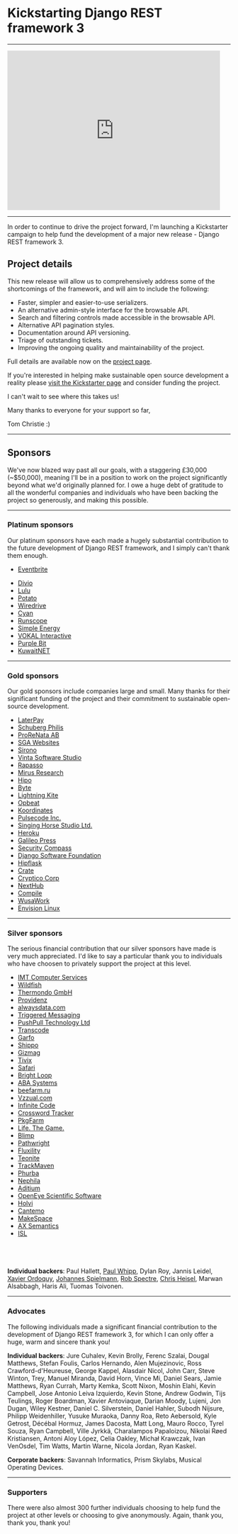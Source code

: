 # Kickstarting Django REST framework 3

---

<iframe width="480" height="360" src="https://www.kickstarter.com/projects/tomchristie/django-rest-framework-3/widget/video.html" frameborder="0" scrolling="no"> </iframe>

---

In order to continue to drive the project forward, I'm launching a Kickstarter campaign to help fund the development of a major new release - Django REST framework 3.

## Project details

This new release will allow us to comprehensively address some of the shortcomings of the framework, and will aim to include the following:

* Faster, simpler and easier-to-use serializers.
* An alternative admin-style interface for the browsable API.
* Search and filtering controls made accessible in the browsable API.
* Alternative API pagination styles.
* Documentation around API versioning.
* Triage of outstanding tickets.
* Improving the ongoing quality and maintainability of the project.

Full details are available now on the [project page](https://www.kickstarter.com/projects/tomchristie/django-rest-framework-3).

If you're interested in helping make sustainable open source development a reality please [visit the Kickstarter page](https://www.kickstarter.com/projects/tomchristie/django-rest-framework-3) and consider funding the project.

I can't wait to see where this takes us!

Many thanks to everyone for your support so far,

  Tom Christie :)

---

## Sponsors

We've now blazed way past all our goals, with a staggering £30,000 (~$50,000), meaning I'll be in a position to work on the project significantly beyond what we'd originally planned for. I owe a huge debt of gratitude to all the wonderful companies and individuals who have been backing the project so generously, and making this possible.

---

### Platinum sponsors

Our platinum sponsors have each made a hugely substantial contribution to the future development of Django REST framework, and I simply can't thank them enough.

<ul class="sponsor diamond">
<li><a href="https://www.eventbrite.com/" rel="nofollow" style="background-image:url(../img/sponsors/0-eventbrite.png);">Eventbrite</a></li>
</ul>

<ul class="sponsor platinum">
<li><a href="https://www.divio.ch/" rel="nofollow" style="background-image:url(../img/sponsors/1-divio.png);">Divio</a></li>
<li><a href="http://company.onlulu.com/en/" rel="nofollow" style="background-image:url(../img/sponsors/1-lulu.png);">Lulu</a></li>
<li><a href="https://p.ota.to/" rel="nofollow" style="background-image:url(../img/sponsors/1-potato.png);">Potato</a></li>
<li><a href="http://www.wiredrive.com/" rel="nofollow" style="background-image:url(../img/sponsors/1-wiredrive.png);">Wiredrive</a></li>
<li><a href="http://www.cyaninc.com/" rel="nofollow" style="background-image:url(../img/sponsors/1-cyan.png);">Cyan</a></li>
<li><a href="https://www.runscope.com/" rel="nofollow" style="background-image:url(../img/sponsors/1-runscope.png);">Runscope</a></li>
<li><a href="http://simpleenergy.com/" rel="nofollow" style="background-image:url(../img/sponsors/1-simple-energy.png);">Simple Energy</a></li>
<li><a href="http://vokalinteractive.com/" rel="nofollow" style="background-image:url(../img/sponsors/1-vokal_interactive.png);">VOKAL Interactive</a></li>
<li><a href="http://www.purplebit.com/" rel="nofollow" style="background-image:url(../img/sponsors/1-purplebit.png);">Purple Bit</a></li>
<li><a href="http://www.kuwaitnet.net/" rel="nofollow" style="background-image:url(../img/sponsors/1-kuwaitnet.png);">KuwaitNET</a></li>
</ul>

<div style="clear: both"></div>

---

### Gold sponsors

Our gold sponsors include companies large and small. Many thanks for their significant funding of the project and their commitment to sustainable open-source development.

<ul class="sponsor gold">
<li><a href="https://laterpay.net/" rel="nofollow" style="background-image:url(../img/sponsors/2-laterpay.png);">LaterPay</a></li>
<li><a href="https://www.schubergphilis.com/" rel="nofollow" style="background-image:url(../img/sponsors/2-schuberg_philis.png);">Schuberg Philis</a></li>
<li><a href="http://prorenata.se/" rel="nofollow" style="background-image:url(../img/sponsors/2-prorenata.png);">ProReNata AB</a></li>
<li><a href="https://www.sgawebsites.com/" rel="nofollow" style="background-image:url(../img/sponsors/2-sga.png);">SGA Websites</a></li>
<li><a href="http://www.sirono.com/" rel="nofollow" style="background-image:url(../img/sponsors/2-sirono.png);">Sirono</a></li>
<li><a href="http://www.vinta.com.br/" rel="nofollow" style="background-image:url(../img/sponsors/2-vinta.png);">Vinta Software Studio</a></li>
<li><a href="http://www.rapasso.nl/index.php/en" rel="nofollow" style="background-image:url(../img/sponsors/2-rapasso.png);">Rapasso</a></li>
<li><a href="https://mirusresearch.com/" rel="nofollow" style="background-image:url(../img/sponsors/2-mirus_research.png);">Mirus Research</a></li>
<li><a href="http://hipolabs.com" rel="nofollow" style="background-image:url(../img/sponsors/2-hipo.png);">Hipo</a></li>
<li><a href="http://www.byte.nl" rel="nofollow" style="background-image:url(../img/sponsors/2-byte.png);">Byte</a></li>
<li><a href="http://lightningkite.com/" rel="nofollow" style="background-image:url(../img/sponsors/2-lightning_kite.png);">Lightning Kite</a></li>
<li><a href="https://opbeat.com/" rel="nofollow" style="background-image:url(../img/sponsors/2-opbeat.png);">Opbeat</a></li>
<li><a href="https://koordinates.com" rel="nofollow" style="background-image:url(../img/sponsors/2-koordinates.png);">Koordinates</a></li>
<li><a href="http://pulsecode.ca" rel="nofollow" style="background-image:url(../img/sponsors/2-pulsecode.png);">Pulsecode Inc.</a></li>
<li><a href="http://singinghorsestudio.com" rel="nofollow" style="background-image:url(../img/sponsors/2-singing-horse.png);">Singing Horse Studio Ltd.</a></li>
<li><a href="https://www.heroku.com/" rel="nofollow" style="background-image:url(../img/sponsors/2-heroku.png);">Heroku</a></li>
<li><a href="https://www.galileo-press.de/" rel="nofollow" style="background-image:url(../img/sponsors/2-galileo_press.png);">Galileo Press</a></li>
<li><a href="http://www.securitycompass.com/" rel="nofollow" style="background-image:url(../img/sponsors/2-security_compass.png);">Security Compass</a></li>
<li><a href="https://www.djangoproject.com/foundation/" rel="nofollow" style="background-image:url(../img/sponsors/2-django.png);">Django Software Foundation</a></li>
<li><a href="http://www.hipflaskapp.com" rel="nofollow" style="background-image:url(../img/sponsors/2-hipflask.png);">Hipflask</a></li>
<li><a href="http://www.crate.io/" rel="nofollow" style="background-image:url(../img/sponsors/2-crate.png);">Crate</a></li>
<li><a href="http://crypticocorp.com/" rel="nofollow" style="background-image:url(../img/sponsors/2-cryptico.png);">Cryptico Corp</a></li>
<li><a href="http://www.nexthub.com/" rel="nofollow" style="background-image:url(../img/sponsors/2-nexthub.png);">NextHub</a></li>
<li><a href="https://www.compile.com/" rel="nofollow" style="background-image:url(../img/sponsors/2-compile.png);">Compile</a></li>
<li><a href="http://wusawork.org" rel="nofollow" style="background-image:url(../img/sponsors/2-wusawork.png);">WusaWork</a></li>
<li><a href="http://envisionlinux.org/blog" rel="nofollow">Envision Linux</a></li>
</ul>

---

### Silver sponsors

The serious financial contribution that our silver sponsors have made is very much appreciated. I'd like to say a particular thank&nbsp;you to individuals who have choosen to privately support the project at this level.

<ul class="sponsor silver">
<li><a href="http://www.imtapps.com/" rel="nofollow" style="background-image:url(../img/sponsors/3-imt_computer_services.png);">IMT Computer Services</a></li>
<li><a href="http://wildfish.com/" rel="nofollow" style="background-image:url(../img/sponsors/3-wildfish.png);">Wildfish</a></li>
<li><a href="http://www.thermondo.de/" rel="nofollow" style="background-image:url(../img/sponsors/3-thermondo-gmbh.png);">Thermondo GmbH</a></li>
<li><a href="http://providenz.fr/" rel="nofollow" style="background-image:url(../img/sponsors/3-providenz.png);">Providenz</a></li>
<li><a href="https://www.alwaysdata.com" rel="nofollow" style="background-image:url(../img/sponsors/3-alwaysdata.png);">alwaysdata.com</a></li>
<li><a href="http://www.triggeredmessaging.com/" rel="nofollow" style="background-image:url(../img/sponsors/3-triggered_messaging.png);">Triggered Messaging</a></li>
<li><a href="https://www.ipushpull.com/" rel="nofollow" style="background-image:url(../img/sponsors/3-ipushpull.png);">PushPull Technology Ltd</a></li>
<li><a href="http://www.transcode.de/" rel="nofollow" style="background-image:url(../img/sponsors/3-transcode.png);">Transcode</a></li>
<li><a href="https://garfo.io/" rel="nofollow" style="background-image:url(../img/sponsors/3-garfo.png);">Garfo</a></li>
<li><a href="https://goshippo.com/" rel="nofollow" style="background-image:url(../img/sponsors/3-shippo.png);">Shippo</a></li>
<li><a href="http://www.gizmag.com/" rel="nofollow" style="background-image:url(../img/sponsors/3-gizmag.png);">Gizmag</a></li>
<li><a href="http://www.tivix.com/" rel="nofollow" style="background-image:url(../img/sponsors/3-tivix.png);">Tivix</a></li>
<li><a href="http://www.safaribooksonline.com/" rel="nofollow" style="background-image:url(../img/sponsors/3-safari.png);">Safari</a></li>
<li><a href="http://brightloop.com/" rel="nofollow" style="background-image:url(../img/sponsors/3-brightloop.png);">Bright Loop</a></li>
<li><a href="http://www.aba-systems.com.au/" rel="nofollow" style="background-image:url(../img/sponsors/3-aba.png);">ABA Systems</a></li>
<li><a href="http://beefarm.ru/" rel="nofollow" style="background-image:url(../img/sponsors/3-beefarm.png);">beefarm.ru</a></li>
<li><a href="http://www.vzzual.com/" rel="nofollow" style="background-image:url(../img/sponsors/3-vzzual.png);">Vzzual.com</a></li>
<li><a href="http://infinite-code.com/" rel="nofollow" style="background-image:url(../img/sponsors/3-infinite_code.png);">Infinite Code</a></li>
<li><a href="http://crosswordtracker.com/" rel="nofollow" style="background-image:url(../img/sponsors/3-crosswordtracker.png);">Crossword Tracker</a></li>
<li><a href="https://www.pkgfarm.com/" rel="nofollow" style="background-image:url(../img/sponsors/3-pkgfarm.png);">PkgFarm</a></li>
<li><a href="http://life.tl/" rel="nofollow" style="background-image:url(../img/sponsors/3-life_the_game.png);">Life. The Game.</a></li>
<li><a href="http://blimp.io/" rel="nofollow" style="background-image:url(../img/sponsors/3-blimp.png);">Blimp</a></li>
<li><a href="http://pathwright.com" rel="nofollow" style="background-image:url(../img/sponsors/3-pathwright.png);">Pathwright</a></li>
<li><a href="http://fluxility.com/" rel="nofollow" style="background-image:url(../img/sponsors/3-fluxility.png);">Fluxility</a></li>
<li><a href="http://teonite.com/" rel="nofollow" style="background-image:url(../img/sponsors/3-teonite.png);">Teonite</a></li>
<li><a href="http://trackmaven.com/" rel="nofollow" style="background-image:url(../img/sponsors/3-trackmaven.png);">TrackMaven</a></li>
<li><a href="http://www.phurba.net/" rel="nofollow" style="background-image:url(../img/sponsors/3-phurba.png);">Phurba</a></li>
<li><a href="http://www.nephila.co.uk/" rel="nofollow" style="background-image:url(../img/sponsors/3-nephila.png);">Nephila</a></li>
<li><a href="http://www.aditium.com/" rel="nofollow" style="background-image:url(../img/sponsors/3-aditium.png);">Aditium</a></li>
<li><a href="http://www.eyesopen.com/" rel="nofollow" style="background-image:url(../img/sponsors/3-openeye.png);">OpenEye Scientific Software</a></li>
<li><a href="https://holvi.com/" rel="nofollow" style="background-image:url(../img/sponsors/3-holvi.png);">Holvi</a></li>
<li><a href="http://cantemo.com/" rel="nofollow" style="background-image:url(../img/sponsors/3-cantemo.gif);">Cantemo</a></li>
<li><a href="https://www.makespace.com/" rel="nofollow" style="background-image:url(../img/sponsors/3-makespace.png);">MakeSpace</a></li>
<li><a href="https://www.ax-semantics.com/" rel="nofollow" style="background-image:url(../img/sponsors/3-ax_semantics.png);">AX Semantics</a></li>
<li><a href="http://istrategylabs.com/" rel="nofollow" style="background-image:url(../img/sponsors/3-isl.png);">ISL</a></li>
</ul>

<div style="clear: both; padding-bottom: 40px;"></div>

**Individual backers**: Paul Hallett, <a href="http://www.paulwhippconsulting.com/">Paul Whipp</a>, Dylan Roy, Jannis Leidel, <a href="https://linovia.com/en/">Xavier Ordoquy</a>, <a href="http://spielmannsolutions.com/">Johannes Spielmann</a>, <a href="http://brooklynhacker.com/">Rob Spectre</a>, <a href="http://chrisheisel.com/">Chris Heisel</a>, Marwan Alsabbagh, Haris Ali, Tuomas Toivonen.

---

### Advocates

The following individuals made a significant financial contribution to the development of Django REST framework 3, for which I can only offer a huge, warm and sincere thank you!

**Individual backers**: Jure Cuhalev, Kevin Brolly, Ferenc Szalai, Dougal Matthews, Stefan Foulis, Carlos Hernando, Alen Mujezinovic, Ross Crawford-d'Heureuse, George Kappel, Alasdair Nicol, John Carr, Steve Winton, Trey, Manuel Miranda, David Horn, Vince Mi, Daniel Sears, Jamie Matthews, Ryan Currah, Marty Kemka, Scott Nixon, Moshin Elahi, Kevin Campbell, Jose Antonio Leiva Izquierdo, Kevin Stone, Andrew Godwin, Tijs Teulings, Roger Boardman, Xavier Antoviaque, Darian Moody, Lujeni, Jon Dugan, Wiley Kestner, Daniel C. Silverstein, Daniel Hahler, Subodh Nijsure, Philipp Weidenhiller, Yusuke Muraoka, Danny Roa, Reto Aebersold, Kyle Getrost, Décébal Hormuz, James Dacosta, Matt Long, Mauro Rocco, Tyrel Souza, Ryan Campbell, Ville Jyrkkä, Charalampos Papaloizou, Nikolai Røed Kristiansen, Antoni Aloy López, Celia Oakley, Michał Krawczak, Ivan VenOsdel, Tim Watts, Martin Warne, Nicola Jordan, Ryan Kaskel.

**Corporate backers**: Savannah Informatics, Prism Skylabs, Musical Operating Devices.

---

### Supporters

There were also almost 300 further individuals choosing to help fund the project at other levels or choosing to give anonymously. Again, thank you, thank you, thank you!